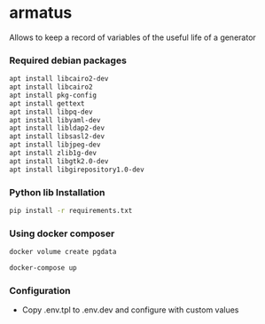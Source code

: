 # armatus
Allows to keep a record of variables of the useful life of a generator


### Required debian packages
```bash
apt install libcairo2-dev
apt install libcairo2
apt install pkg-config
apt install gettext
apt install libpq-dev
apt install libyaml-dev
apt install libldap2-dev
apt install libsasl2-dev
apt install libjpeg-dev
apt install zlib1g-dev
apt install libgtk2.0-dev
apt install libgirepository1.0-dev
```

### Python lib Installation
```bash
pip install -r requirements.txt
```

### Using docker composer

```bash
docker volume create pgdata
```

```bash
docker-compose up
```

### Configuration
* Copy .env.tpl to .env.dev and configure with custom values

